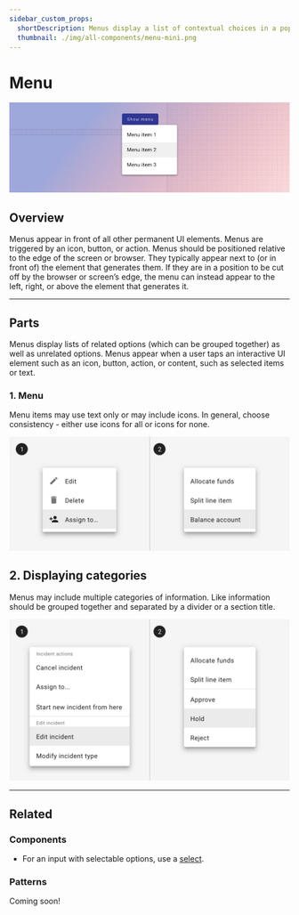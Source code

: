 ```yaml
---
sidebar_custom_props:
  shortDescription: Menus display a list of contextual choices in a pop-up. They appear when users interact with a button, action, or other control.
  thumbnail: ./img/all-components/menu-mini.png
---
```


# Menu

<ComponentVisual storybookUrl="https://forge.tylerdev.io/main/?path=/docs/components-menu--docs">

![](./images/menu.png)

</ComponentVisual>

## Overview 

Menus appear in front of all other permanent UI elements. Menus are triggered by an icon, button, or action. Menus should be positioned relative to the edge of the screen or browser. They typically appear next to (or in front of) the element that generates them. If they are in a position to be cut off by the browser or screen’s edge, the menu can instead appear to the left, right, or above the element that generates it.

---

## Parts 

Menus display lists of related options (which can be grouped together) as well as unrelated options. Menus appear when a user taps an interactive UI element such as an icon, button, action, or content, such as selected items or text.

### 1. Menu 

Menu items may use text only or may include icons. In general, choose consistency - either use icons for all or icons for none.

<ImageBlock padded={false} caption="1. A dropdown may use icons for familiar actions. <br>2. A dropdown may use text only options for domain specific items.">

![Image of two menus: one with icons and with text only icons](./images/menu-icons.png)

</ImageBlock>

## 2. Displaying categories

Menus may include multiple categories of information. Like information should be grouped together and separated by a divider or a section title.

<ImageBlock padded={false} caption="1. A menu may be divided into sections using section titles. <br>2. A menu may be divided into sections using dividers.">

![Image of two menus: one with section titles and one with dividers.](./images/menu-categories.png)

</ImageBlock>

---

## Related 

### Components 

- For an input with selectable options, use a [select](/components/fields/select).

### Patterns 

Coming soon!
